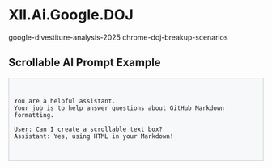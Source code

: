 # Xll.Ai.Google.DOJ
google-divestiture-analysis-2025 chrome-doj-breakup-scenarios

## Scrollable AI Prompt Example

<div style="max-height: 200px; overflow-y: auto; background: #f6f8fa; padding: 10px; border: 1px solid #ccc;">

<pre>
<code>
You are a helpful assistant.
Your job is to help answer questions about GitHub Markdown formatting.

User: Can I create a scrollable text box?
Assistant: Yes, using HTML in your Markdown!
</code>
</pre>

</div>
